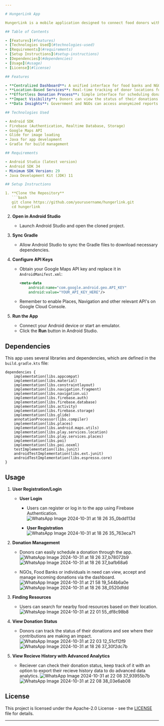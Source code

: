 ```yaml
---

# HungerLink App

HungerLink is a mobile application designed to connect food donors with food banks, community kitchens, and NGOs. It aims to reduce food waste and improve food security by facilitating donations and providing a platform for users to find available food resources nearby.

## Table of Contents

- [Features](#features)
- [Technologies Used](#technologies-used)
- [Requirements](#requirements)
- [Setup Instructions](#setup-instructions)
- [Dependencies](#dependencies)
- [Usage](#usage)
- [License](#license)

## Features

- **Centralized Dashboard**: A unified interface for food banks and NGOs to track and accept donations.
- **Location-Based Services**: Real-time tracking of donor locations for optimized pick-up and resource allocation.
- **Effortless Donation Process**: Simple interface for scheduling donations, ensuring trust through verified NGO partnerships.
- **Impact Visibility**: Donors can view the status of their donations and locations served.
- **Data Insights**: Government and NGOs can access anonymized reports on food donation metrics.

## Technologies Used

- Android SDK
- Firebase (Authentication, Realtime Database, Storage)
- Google Maps API
- Glide for image loading
- Java for app development
- Gradle for build management

## Requirements

- Android Studio (latest version)
- Android SDK 34
- Minimum SDK Version: 29
- Java Development Kit (JDK) 11

## Setup Instructions

1. **Clone the Repository**
   ```bash
   git clone https://github.com/yourusername/hungerlink.git
   cd hungerlink
   ```

2. **Open in Android Studio**
   - Launch Android Studio and open the cloned project.

3. **Sync Gradle**
   - Allow Android Studio to sync the Gradle files to download necessary dependencies.

4. **Configure API Keys**
   - Obtain your Google Maps API key and replace it in `AndroidManifest.xml`:
     ```xml
     <meta-data
         android:name="com.google.android.geo.API_KEY"
         android:value="YOUR_API_KEY_HERE"/>
     ```
    - Remember to enable Places, Navigation and other relevant API's on Google Cloud Console.

5. **Run the App**
   - Connect your Android device or start an emulator.
   - Click the **Run** button in Android Studio.

## Dependencies

This app uses several libraries and dependencies, which are defined in the `build.gradle.kts` file:

```
dependencies {
    implementation(libs.appcompat)
    implementation(libs.material)
    implementation(libs.constraintlayout)
    implementation(libs.navigation.fragment)
    implementation(libs.navigation.ui)
    implementation(libs.firebase.auth)
    implementation(libs.firebase.database)
    implementation(libs.activity)
    implementation(libs.firebase.storage)
    implementation(libs.glide)
    annotationProcessor(libs.compiler)
    implementation(libs.places)
    implementation(libs.android.maps.utils)
    implementation(libs.play.services.location)
    implementation(libs.play.services.places)
    implementation(libs.poi)
    implementation(libs.poi.ooxml)
    testImplementation(libs.junit)
    androidTestImplementation(libs.ext.junit)
    androidTestImplementation(libs.espresso.core)
}
```

## Usage

1. **User Registration/Login**
      - **User Login**
         - Users can register or log in to the app using Firebase Authentication.
           ![WhatsApp Image 2024-10-31 at 18 26 35_0bdd113d](https://github.com/user-attachments/assets/cd13b45d-e401-4bac-a237-e94d0e1fe7d7)
        
         - **User Registration**
           ![WhatsApp Image 2024-10-31 at 18 26 35_763eca71](https://github.com/user-attachments/assets/24a65b72-8155-4bfd-84f6-a38ce8bd2aed)



3. **Donation Management**
   - Donors can easily schedule a donation through the app.
     ![WhatsApp Image 2024-10-31 at 18 26 37_b78072b9](https://github.com/user-attachments/assets/a85857ef-7e14-4bb6-bccf-8ddd4dedbff5)
     ![WhatsApp Image 2024-10-31 at 18 26 37_bafb68a6](https://github.com/user-attachments/assets/b8968bce-c6dc-43b0-82f3-4ddd47892016)

   - NGOs, Food Banks or individuals in need can view, accept and manage incoming donations via the dashboard.
     ![WhatsApp Image 2024-10-31 at 21 58 19_544b6a0e](https://github.com/user-attachments/assets/ccd8dfcb-ebb8-4e55-87da-72cc8b666403)
     ![WhatsApp Image 2024-10-31 at 18 26 38_0520dfdd](https://github.com/user-attachments/assets/868e7925-9fa4-4d84-862c-462b966d9847)

     

4. **Finding Resources**
   - Users can search for nearby food resources based on their location.
     ![WhatsApp Image 2024-10-31 at 22 01 55_df8c98b8](https://github.com/user-attachments/assets/4e9e39b4-76ef-4b37-8aec-7ee5d7a75619)


5. **View Donation Status**
   - Donors can track the status of their donations and see where their contributions are making an impact.
     ![WhatsApp Image 2024-10-31 at 22 03 12_51cf12f9](https://github.com/user-attachments/assets/56f1194d-0c41-4974-9566-0ecf163af1b9)
     ![WhatsApp Image 2024-10-31 at 18 26 37_30f2dc7b](https://github.com/user-attachments/assets/1b1d249e-eade-491c-bf51-a2057b9d277c)

6. **View Recieve History with Advanced Analytics**
   - Reciever can check their donation status, keep track of it with an option to export their recieve history data to do advanced data analytics.
     ![WhatsApp Image 2024-10-31 at 22 08 37_93955b7b](https://github.com/user-attachments/assets/71440cc8-a3e1-4f94-a32b-d8b99ddc3f60)
     ![WhatsApp Image 2024-10-31 at 22 08 38_03e6ab08](https://github.com/user-attachments/assets/ab65912b-c35c-49dc-ba83-8b203431cf1c)


     

## License

This project is licensed under the Apache-2.0 License - see the [LICENSE](LICENSE) file for details.

---
```

